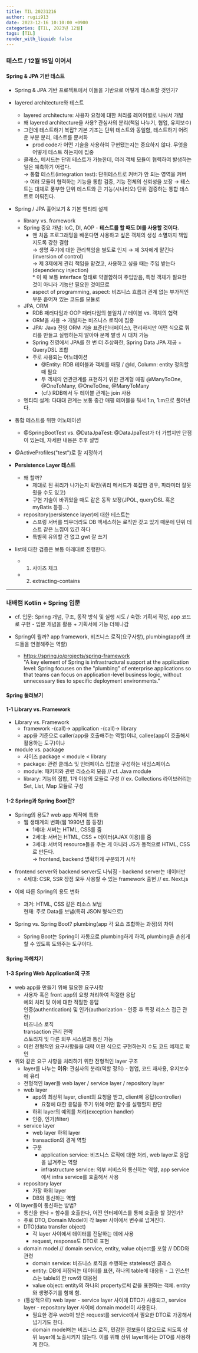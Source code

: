 ```yaml
---
title: TIL 20231216
author: rugii913
date: 2023-12-16 10:10:00 +0900
categories: [TIL, 2023년 12월]
tags: [TIL]
render_with_liquid: false
---
```


### 테스트 / 12월 15일 이어서
#### Spring & JPA 기반 테스트
- Spring & JPA 기반 프로젝트에서 이들을 기반으로 어떻게 테스트할 것인가?

- layered architecture와 테스트
  - layered architecture: 사용자 요청에 대한 처리를 레이어별로 나눠서 개발
  - 왜 layered architecture을 사용? 관심사의 분리(책임 나누기, 협업, 유지보수)
  - 그런데 테스트하기 복잡? 기본 기조는 단위 테스트와 동일함, 테스트하기 어려운 부분 분리, 테스트를 문서화
    - prod code가 어떤 기술을 사용하여 구현됐는지는 중요하지 않다. 무엇을 어떻게 테스트 하는지에 집중
  - 클래스, 메서드는 단위 테스트가 가능한데, 여러 객체 모듈이 협력하여 발생하는 일은 예측하기 어렵다.  
→ 통합 테스트(integration test): 단위테스트로 커버가 안 되는 영역을 커버  
→ 여러 모듈이 협력하는 기능을 통합 검증, 기능 전체의 신뢰성을 보장
→ 테스트는 대체로 풍부한 단위 테스트와 큰 기능(시나리오) 단위 검증하는 통합 테스트로 이뤄진다.

- Spring / JPA 훑어보기 & 기본 엔티티 설계
  - library vs. framework
  - Spring 중요 개념: IoC, DI, AOP - **테스트를 할 때도 DI를 사용할 것이다.**
    - 맨 처음 프로그래밍을 배운다면 사용하고 싶은 객체의 생성 소멸까지 책임지도록 강한 결합  
→ 생명 주기에 대한 관리책임을 별도로 인지 → 제 3자에게 맡긴다(inversion of control)  
→ 제 3제에게 관리 책임을 맡겼고, 사용하고 싶을 때는 주입 받는다(dependency injection)  
\* 이 때 보통 interface 형태로 약결합하여 주입받음, 특정 객체가 필요한 것이 아니라 기능만 필요한 것이므로
    - aspect of programming, aspect: 비즈니스 흐름과 관계 없는 부가적인 부분 흩어져 있는 코드를 모듈로
  - JPA, ORM
    - RDB 패러다임과 OOP 패러다임의 불일치 // 테이블 vs. 객체의 협력
    - ORM을 사용 → 개발자는 비즈니스 로직에 집중
    - JPA: Java 진영 ORM 기술 표준(인터페이스), 편리하지만 어떤 식으로 쿼리를 만들고 실행하는지 알아야 문제 발생 시 대처 가능
    - Spring 진영에서 JPA를 한 번 더 추상화한, Spring Data JPA 제공 + QueryDSL 조합
    - 주로 사용되는 어노테이션
      - @Entity: RDB 테이블과 객체를 매핑 / @Id, Column: entity 정의할 때 필요
      - 두 객체의 연관관계를 표현하기 위한 관계형 매핑 @ManyToOne, @OneToMany, @OneToOne, @ManyToMany
      - (cf.) RDB에서 두 테이블 관계는 join 사용
  - 엔티티 설계: 다대대 관계는 보통 중간 매핑 테이블을 둬서 1:n, 1:m으로 풀어낸다.

- 통합 테스트를 위한 어노테이션
  - @SpringBootTest vs. @DataJpaTest: @DataJpaTest가 더 가볍지만 단점이 있는데, 자세한 내용은 추후 설명

- @ActiveProfiles("test")로 잘 지정하기

- **Persistence Layer 테스트**
  - 왜 할까?
    - 제대로 된 쿼리가 나가는지 확인(쿼리 메서드가 복잡한 경우, 파라미터 잘못 줬을 수도 있고)
    - 구현 기술이 바뀌었을 때도 같은 동작 보장(JPQL, queryDSL 혹은 myBatis 등등...)
  - repository(persistence layer)에 대한 테스트는
    - 스프링 서버를 띄우더라도 DB 액세스하는 로직만 갖고 있기 때문에 단위 테스트 같은 느낌이 있긴 하다
    - 특별히 유의할 건 없고 gwt 잘 쓰기

- list에 대한 검증은 보통 아래대로 진행한다.
  - 1) 사이즈 체크
  - 2) extracting-contains

---

### 내배캠 Kotlin + Spring 입문

- cf. 입문: Spring 개념, 구조, 동작 방식 및 실행 시도 / 숙련: 기획서 작성, app 코드로 구현 - 입문 개념을 활용 + 기획서에 기능 더해나감

- Spring이 뭘까? app framework, 비즈니스 로직(요구사항), plumbing(app의 코드들을 연결해주는 역할)
  - <https://spring.io/projects/spring-framework>  
\"A key element of Spring is infrastructural support at the application level: Spring focuses on the "plumbing" of enterprise applications so that teams can focus on application-level business logic, without unnecessary ties to specific deployment environments.\"

#### **Spring 둘러보기**
#### 1-1 Library vs. Framework
- Library vs. Framework
  - framework -(call)-\> application -(call)-\> library
  - app을 기준으로 caller(app을 호출해주는 역할)이냐, callee(app이 호출해서 활용하는 도구)이냐
- module vs. package
  - 사이즈 package < module < library
  - package: 관련 클래스 및 인터페이스 집합을 구성하는 네임스페이스
  - module: 패키지와 관련 리소스의 모음 // cf. Java module
  - library: 기능의 집합, 1개 이상의 모듈로 구성 // ex. Collections 라이브러리는 Set, List, Map 모듈로 구성

#### 1-2 Spring과 Spring Boot란?
- Spring의 용도? web app 제작에 특화
  - 웹 생태계의 변화(웹 1990년 쯤 등장)
    - 1세대: 서버는 HTML, CSS를 줌
    - 2세대: 서버는 HTML, CSS + 데이터(AJAX 이용)를 줌
    - 3세대: 서버의 resource들을 주는 게 아니라 JS가 동적으로 HTML, CSS로 만든다.  
→ frontend, backend 명확하게 구분되기 시작  
+ frontend server와 backend server도 나눠짐 - backend server는 데이터만
    - 4세대: CSR, SSR 장점 모두 사용할 수 있는 framework 출현 // ex. Next.js

- 이에 따른 Spring의 용도 변화
  - 과거: HTML, CSS 같은 리소스 보냄  
현재: 주로 Data를 보냄(특히 JSON 형식으로)

- Spring vs. Spring Boot? plumbing(app 각 요소 조합하는 과정)의 차이
  - Spring Boot는 Spring이 자동으로 plumbing하게 하여, plumbing을 손쉽게 할 수 있도록 도와주는 도구이다.

#### **Spring 파헤치기**
#### 1-3 Spring Web Application의 구조
- web app을 만들기 위해 필요한 요구사항
  - 사용자 혹은 front app의 요청 처리하여 적절한 응답  
예외 처리 및 이에 대한 적절한 응답  
인증(authentication) 및 인가(authorization - 인증 후 특정 리소스 접근 관련)  
비즈니스 로직  
transaction 관리 전략  
스토리지 및 다른 외부 시스템과 통신 가능
  - 이런 전형적인 요구사항들을 대략 어떤 식으로 구현하는지 수도 코드 예제로 확인
- 위와 같은 요구 사항을 처리하기 위한 전형적인 layer 구조
  - layer를 나누는 **이유**: 관심사의 분리(역할 정의) - 협업, 코드 재사용, 유지보수에 유리
  - 전형적인 layer들 web layer / service layer / repository layer
  - web layer
    - app의 최상위 layer, client의 요청을 받고, client에 응답(controller)
      - 요청에 대한 응답을 주기 위해 어떤 함수를 실행할지 판단
    - 하위 layer의 예외를 처리(exception handler)
    - 인증, 인가(filter)
  - service layer
    - web layer 하위 layer
    - transaction의 경계 역할
    - 구분
      - application service: 비즈니스 로직에 대한 처리, web layer로 응답을 넘겨주는 역할
      - infrastructure service: 외부 서비스와 통신하는 역할, app service에서 infra service를 호출해서 사용
  - repository layer
    - 가장 하위 layer
    - DB와 통신하는 역할
- 이 layer들이 통신하는 방법?
  - 통신을 한다 = 함수를 호출한다, 어떤 인터페이스를 통해 호출을 할 것인가?
  - 주로 DTO, Domain Model이 각 layer 사이에서 변수로 넘겨진다.
  - DTO(data transfer object)
    - 각 layer 사이에서 데이터를 전달하는 데에 사용
    - request, response도 DTO로 표현
  - domain model // domain service, entity, value object를 포함 // DDD와 관련
    - domain service: 비즈니스 로직을 수행하는 stateless인 클래스
    - entity: DB에 저장되는 데이터를 표현, 하나의 table에 대응됨 - 그 인스턴스는 table의 한 row와 대응됨
    - value object: entity의 하나의 property로써 값을 표현하는 객체. entity와 생명주기를 함께 함.
  - (통상적으로) web layer - service layer 사이에 DTO가 사용되고, service layer - repository layer 사이에 domain model이 사용된다.
    - 필요한 경우 web이 받은 request를 service에서 필요한 DTO로 가공해서 넘기기도 한다.
    - domain model에는 비즈니스 로직, 민감한 정보들이 많으므로 되도록 상위 layer에 노출시키지 않는다. 이를 위해 상위 layer에서는 DTO를 사용하게 한다. 

